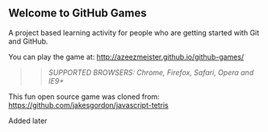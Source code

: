 ## Welcome to GitHub Games

A project based learning activity for people who are getting started with Git and GitHub.

You can play the game at: http://azeezmeister.github.io/github-games/

>> _*SUPPORTED BROWSERS*: Chrome, Firefox, Safari, Opera and IE9+_

This fun open source game was cloned from: https://github.com/jakesgordon/javascript-tetris

Added later
